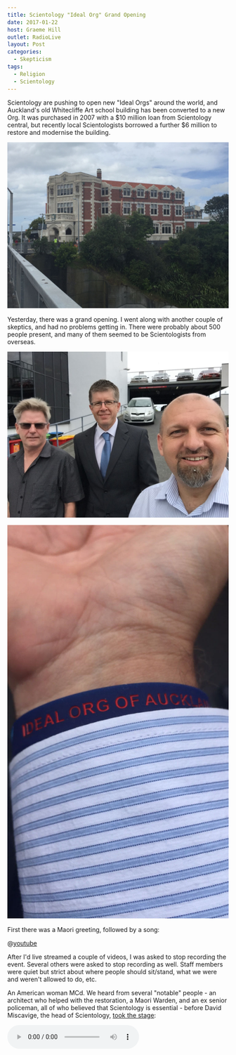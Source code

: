 ```yaml
---
title: Scientology "Ideal Org" Grand Opening
date: 2017-01-22
host: Graeme Hill
outlet: RadioLive
layout: Post
categories:
  - Skepticism
tags:
  - Religion
  - Scientology
---
```


Scientology are pushing to open new "Ideal Orgs" around the world, and Auckland's old Whitecliffe Art school building has been converted to a new Org. It was purchased in 2007 with a $10 million loan from Scientology central, but recently local Scientologists borrowed a further $6 million to restore and modernise the building.

<!-- more -->

![Building](./IMG_0172.jpg)

Yesterday, there was a grand opening. I went along with another couple of skeptics, and had no problems getting in. There were probably about 500 people present, and many of them seemed to be Scientologists from overseas.

![Skeptics](./IMG_0136.jpg)

![Wristband](./4F731F88-CC30-4DDB-B5B8-BAF285F0403F.jpg)

First there was a Maori greeting, followed by a song:

@[youtube](https://youtu.be/2yK3CgjGIgc)

After I'd live streamed a couple of videos, I was asked to stop recording the event. Several others were asked to stop recording as well. Staff members were quiet but strict about where people should sit/stand, what we were and weren't allowed to do, etc.

An American woman MCd. We heard from several "notable" people - an architect who helped with the restoration, a Maori Warden, and an ex senior policeman, all of who believed that Scientology is essential - before David Miscavige, the head of Scientology, [took the stage](http://www.stuff.co.nz/national/88646334/church-of-scientologys-supreme-leader-david-miscavige-in-auckland-for-opening-of-new-headquarters):

<audio controls src="/media/audio/skepticism/Miscavige.mp3" />

![Miscavige](./IMG_0144.jpg)

This is the Bridge - a set of levels that people must pay to progress through, learning more about the religion as they go.

This is related to the reason for Ideal Orgs. Apparently David Miscavige has said that there are new OT levels - 9 through 15, and that 9 and 10 can only be released once all orgs are Ideal Orgs.

To be [an Ideal Org](http://www.mikerindersblog.org/ideal-org-lies/), it appears that a local chapter needs to have an impressive building, large floor space, many permanent staff members, etc:

We met a couple of Dr Helen Smith's patients - she [made the news recently](http://www.stuff.co.nz/national/88207117/Scientologist-doctor-invites-patients-to-opening-of-16m-New-Zealand-headquarters) when she invited all of her patients via email to the opening.

After the event we were free to roam around the building, so we tried to see as much as we could. That included the Purification Rundown room (vitamin overdosing to supposedly help with detoxing), many rooms with e-Meters and a closed off room behind the bookstore that appeared to hold all the auditing information from scientologists.

![Purification](./IMG_0168.jpg)

![Graphs](./IMG_0163.jpg)

There was also an office for L. Ron Hubbard, awaiting his return from death.

![Office](./IMG_0150.jpg)

I broke an e-Meter by accidentally changing the language to French!

![EMeter](./IMG_0157.jpg)

![EMeter](./IMG_0161.jpg)

I didn't manage to find Nigel Antony Gray, the earthquake "predictor" who recently admitted he's a Scientologist. He's pretty annoyed with me at the moment, because of [an article](http://www.stuff.co.nz/national/88269767/who-are-the-men-who-say-they-can-predict-earthquakes) where I talked about him.

I was going to say hello to him, but he was nowhere to be seen.

![Auditors' Code](./IMG_0156.jpg)

![TRs](./IMG_0158.jpg)

![Auditors Wanted](./IMG_0160.jpg)
